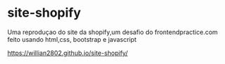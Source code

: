 # site-shopify
 Uma reproduçao do site da shopify,um desafio do frontendpractice.com feito usando html,css, bootstrap e javascript

https://willian2802.github.io/site-shopify/
